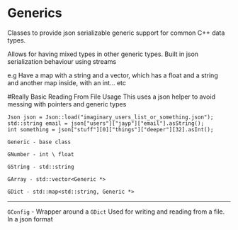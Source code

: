 # Generics
Classes to provide json serializable generic support for common C++ data types.

Allows for having mixed types in other generic types.
Built in json serialization behaviour using streams

e.g Have a map with a string and a vector, which has a float and a string and another map inside, with an int... etc

#Really Basic Reading From File Usage
This uses a json helper to avoid messing with pointers and generic types

```
Json json = Json::load("imaginary_users_list_or_something.json");
std::string email = json["users"]["jayp"]["email"].asString();
int something = json["stuff"][0]["things"]["deeper"][32].asInt();
```

`Generic - base class`

`GNumber - int \ float`

`GString - std::string`

`GArray - std::vector<Generic *>`

`GDict - std::map<std::string, Generic *>`
____
`GConfig` - Wrapper around a `GDict`
Used for writing and reading from a file. In a json format
